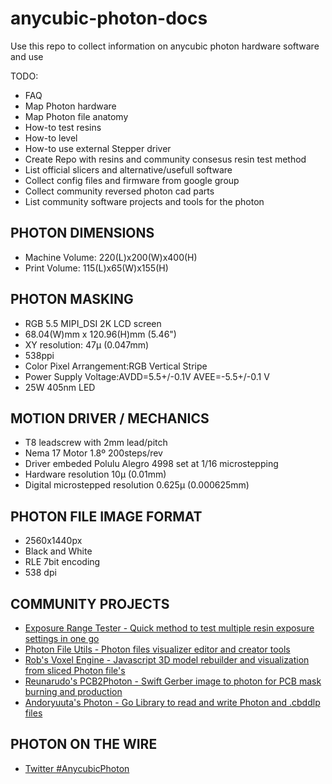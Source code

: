 # anycubic-photon-docs

Use this repo to collect information on anycubic photon hardware software and use

TODO:

- FAQ
- Map Photon hardware
- Map Photon file anatomy
- How-to test resins
- How-to level
- How-to use external Stepper driver
- Create Repo with resins and community consesus resin test method
- List official slicers and alternative/usefull software
- Collect config files and firmware from google group
- Collect community reversed photon cad parts
- List community software projects and tools for the photon

## PHOTON DIMENSIONS

- Machine Volume: 220(L)x200(W)x400(H)
- Print Volume: 115(L)x65(W)x155(H)

## PHOTON MASKING 

- RGB 5.5 MIPI_DSI 2K LCD screen
- 68.04(W)mm x 120.96(H)mm (5.46")
- XY resolution: 47µ (0.047mm)
- 538ppi
- Color Pixel Arrangement:RGB Vertical Stripe
- Power Supply Voltage:AVDD=5.5+/-0.1V AVEE=-5.5+/-0.1 V
- 25W 405nm LED

## MOTION DRIVER / MECHANICS

- T8 leadscrew with 2mm lead/pitch
- Nema 17 Motor 1.8º 200steps/rev
- Driver embeded Polulu Alegro 4998 set at 1/16 microstepping
- Hardware resolution 10µ (0.01mm)
- Digital microstepped resolution 0.625µ (0.000625mm)

## PHOTON FILE IMAGE FORMAT

- 2560x1440px 
- Black and White 
- RLE 7bit encoding
- 538 dpi

## COMMUNITY PROJECTS
- [Exposure Range Tester - Quick method to test multiple resin exposure settings in one go](https://github.com/altLab/photon-resin-calibration) 
- [Photon File Utils - Photon files visualizer editor and creator tools](https://github.com/NardJ/PhotonFileUtils)
- [Rob's Voxel Engine - Javascript 3D model rebuilder and visualization from sliced Photon file's](https://github.com/Rob2048/PhotonTool)
- [Reunarudo's PCB2Photon - Swift Gerber image to photon for PCB  mask burning and production](https://github.com/Reonarudo/pcb2photon)
- [Andoryuuta's Photon - Go Library to read and write Photon and .cbddlp files](https://github.com/Andoryuuta/photon)

## PHOTON ON THE WIRE

- [Twitter #AnycubicPhoton](https://twitter.com/hashtag/ANYCUBICPHOTON?src=hash)
